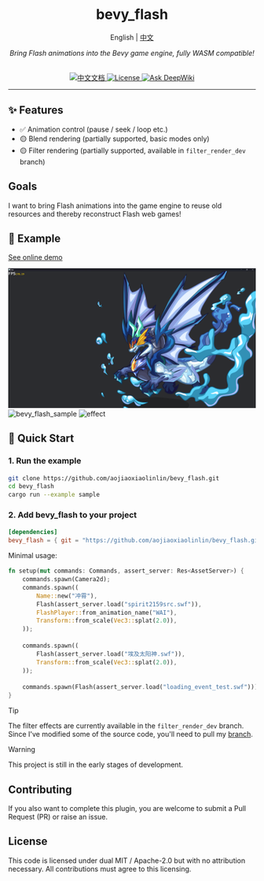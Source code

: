 

<div align="center">
    <h1>bevy_flash</h1>
    <span>English | <a href="./README.zh_CN.md">中文</a></span>
    <p><em>Bring Flash animations into the Bevy game engine, fully WASM compatible!</em></p>
    <br/>
    <a href="http://49.232.132.44/bevy-flash2/">
        <img alt="中文文档" src="https://img.shields.io/badge/中文-文档-blue" />
    </a>
    <a href="LICENSE">
        <img alt="License" src="https://img.shields.io/badge/license-MIT%2FApache-blue.svg" />
    </a>
    <a href="https://deepwiki.com/aojiaoxiaolinlin/bevy_flash">
        <img src="https://deepwiki.com/badge.svg" alt="Ask DeepWiki">
    </a>
</div>

---

## ✨ Features
- ✅ Animation control (pause / seek / loop etc.)  
- 🟡 Blend rendering (partially supported, basic modes only)  
- 🟡 Filter rendering (partially supported, available in `filter_render_dev` branch)

## Goals

I want to bring Flash animations into the game engine to reuse old resources and thereby reconstruct Flash web games!


## 📸 Example
[See online demo](https://aojiaoxiaolinlin.github.io/bevy_flash_demo/)

![show_case](./docs/Readme/xiao_hai_shen_long.png)
![bevy_flash_sample](https://github.com/user-attachments/assets/8bf354d0-0c7b-4bce-bd2f-65fb0fcbc590)
![effect](./docs/Readme/filter_effect.gif)

## 🚀 Quick Start

### 1. Run the example

```bash
git clone https://github.com/aojiaoxiaolinlin/bevy_flash.git
cd bevy_flash
cargo run --example sample
```

### 2. Add bevy_flash to your project

```toml
[dependencies]
bevy_flash = { git = "https://github.com/aojiaoxiaolinlin/bevy_flash.git" }
```
Minimal usage:

```rust
fn setup(mut commands: Commands, assert_server: Res<AssetServer>) {
    commands.spawn(Camera2d);
    commands.spawn((
        Name::new("冲霄"),
        Flash(assert_server.load("spirit2159src.swf")),
        FlashPlayer::from_animation_name("WAI"),
        Transform::from_scale(Vec3::splat(2.0)),
    ));

    commands.spawn((
        Flash(assert_server.load("埃及太阳神.swf")),
        Transform::from_scale(Vec3::splat(2.0)),
    ));

    commands.spawn(Flash(assert_server.load("loading_event_test.swf")));
}
```


> [!TIP]
> The filter effects are currently available in the `filter_render_dev` branch. Since I've modified some of the source code, you'll need to pull my [branch](https://github.com/aojiaoxiaolinlin/bevy/tree/bevy_flash_modify).

> [!WARNING]
> This project is still in the early stages of development.


## Contributing
If you also want to complete this plugin, you are welcome to submit a Pull Request (PR) or raise an issue.  

## License

This code is licensed under dual MIT / Apache-2.0 but with no attribution necessary. All contributions must agree to this licensing.
